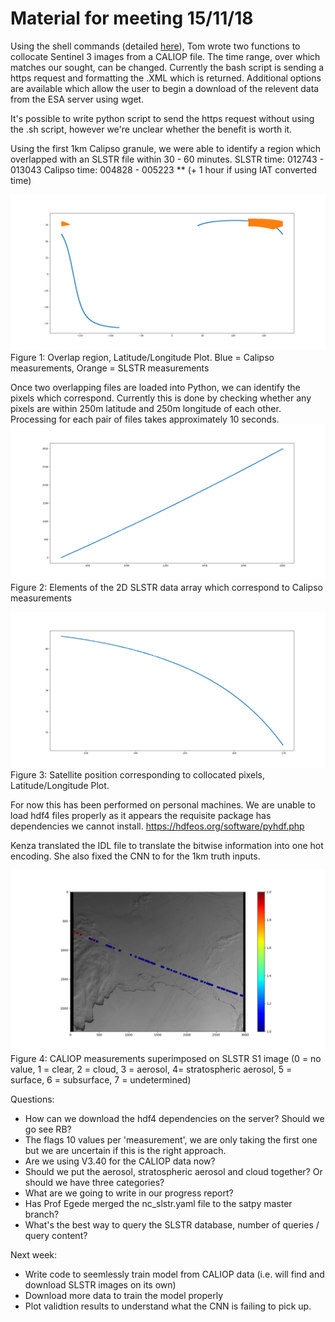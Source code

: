 # Material for meeting 15/11/18


Using the shell commands (detailed [here](https://scihub.copernicus.eu/userguide/BatchScripting)), Tom wrote two functions to collocate Sentinel 3 images from a CALIOP file. The time range, over which matches our sought, can be changed.
Currently the bash script is sending a https request and formatting the .XML which is returned. Additional options are available which allow the user to begin a download of the relevent data from the ESA server using wget.

It's possible to write python script to send the https request without using the .sh script, however we're unclear whether the benefit is worth it.

Using the first 1km Calipso granule, we were able to identify a region which overlapped with an SLSTR file within 30 - 60 minutes.
SLSTR time: 012743 - 013043
Calipso time: 004828 - 005223  ** (+ 1 hour if using IAT converted time)

![fig1](/Images/Collocation1.png)
Figure 1: Overlap region, Latitude/Longitude Plot. Blue = Calipso measurements, Orange = SLSTR measurements


Once two overlapping files are loaded into Python, we can identify the pixels which correspond. Currently this is done by checking whether any pixels are within 250m latitude and 250m longitude of each other. Processing for each pair of files takes approximately 10 seconds.
![fig2](/Images/FullCollcation1.png)
Figure 2: Elements of the 2D SLSTR data array which correspond to Calipso measurements

![fig3](/Images/FullCollocation2.png)
Figure 3: Satellite position corresponding to collocated pixels, Latitude/Longitude Plot.


For now this has been performed on personal machines. We are unable to load hdf4 files properly as it appears the requisite package has dependencies we cannot install.
https://hdfeos.org/software/pyhdf.php


Kenza translated the IDL file to translate the bitwise information into one hot encoding. She also fixed the CNN to for the 1km truth inputs. 


![fig4](/Images/colourful_collocation.png)
Figure 4: CALIOP measurements superimposed on SLSTR S1 image (0 = no value, 1 = clear, 2 = cloud, 3 = aerosol, 4= stratospheric aerosol, 5 = surface, 6 = subsurface, 7 = undetermined) 


Questions:
* How can we download the hdf4 dependencies on the server? Should we go see RB? 
* The flags 10 values per 'measurement', we are only taking the first one but we are uncertain if this is the right approach.  
* Are we using V3.40 for the CALIOP data now?
* Should we put the aerosol, stratospheric aerosol and cloud together? Or should we have three categories?
* What are we going to write in our progress report?
* Has Prof Egede merged the nc_slstr.yaml file to the satpy master branch?
* What's the best way to query the SLSTR database, number of queries / query content?


Next week: 
* Write code to seemlessly train model from CALIOP data (i.e. will find and download SLSTR images on its own)  
* Download more data to train the model properly
* Plot validtion results to understand what the CNN is failing to pick up.

